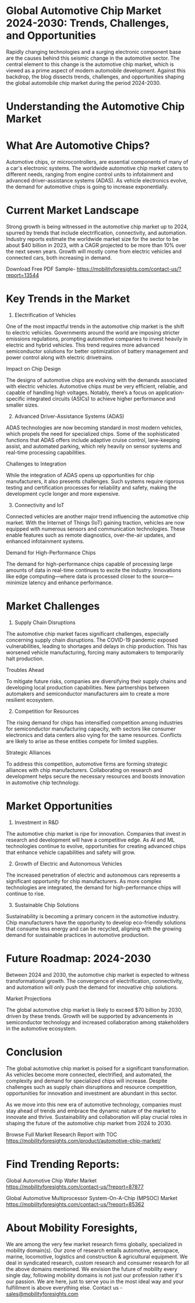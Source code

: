 # Global Automotive Chip Market 2024-2030: Trends, Challenges, and Opportunities

Rapidly changing technologies and a surging electronic component base are the causes behind this seismic change in the automotive sector. The central element to this change is the automotive chip market, which is viewed as a prime aspect of modern automobile development. Against this backdrop, the blog dissects trends, challenges, and opportunities shaping the global automobile chip market during the period 2024-2030.

# Understanding the Automotive Chip Market

# What Are Automotive Chips?

Automotive chips, or microcontrollers, are essential components of many of a car's electronic systems. The worldwide automotive chip market caters to different needs, ranging from engine control units to infotainment and advanced driver-assistance systems (ADAS). As vehicle electronics evolve, the demand for automotive chips is going to increase exponentially.

# Current Market Landscape

Strong growth is being witnessed in the automotive chip market up to 2024, spurred by trends that include electrification, connectivity, and automation. Industry reports estimate the worldwide market size for the sector to be about $40 billion in 2023, with a CAGR projected to be more than 10% over the next seven years. Growth will mostly come from electric vehicles and connected cars, both increasing in demand.

Download Free PDF Sample- https://mobilityforesights.com/contact-us/?report=13544

# Key Trends in the Market

1. Electrification of Vehicles

One of the most impactful trends in the automotive chip market is the shift to electric vehicles. Governments around the world are imposing stricter emissions regulations, prompting automotive companies to invest heavily in electric and hybrid vehicles. This trend requires more advanced semiconductor solutions for better optimization of battery management and power control along with electric drivetrains.

Impact on Chip Design

The designs of automotive chips are evolving with the demands associated with electric vehicles. Automotive chips must be very efficient, reliable, and capable of handling high voltages. Notably, there’s a focus on application-specific integrated circuits (ASICs) to achieve higher performance and smaller sizes.

2. Advanced Driver-Assistance Systems (ADAS)

ADAS technologies are now becoming standard in most modern vehicles, which propels the need for specialized chips. Some of the sophisticated functions that ADAS offers include adaptive cruise control, lane-keeping assist, and automated parking, which rely heavily on sensor systems and real-time processing capabilities.

Challenges to Integration

While the integration of ADAS opens up opportunities for chip manufacturers, it also presents challenges. Such systems require rigorous testing and certification processes for reliability and safety, making the development cycle longer and more expensive.

3. Connectivity and IoT

Connected vehicles are another major trend influencing the automotive chip market. With the Internet of Things (IoT) gaining traction, vehicles are now equipped with numerous sensors and communication technologies. These enable features such as remote diagnostics, over-the-air updates, and enhanced infotainment systems.

Demand for High-Performance Chips

The demand for high-performance chips capable of processing large amounts of data in real-time continues to excite the industry. Innovations like edge computing—where data is processed closer to the source—minimize latency and enhance performance.

# Market Challenges

1. Supply Chain Disruptions

The automotive chip market faces significant challenges, especially concerning supply chain disruptions. The COVID-19 pandemic exposed vulnerabilities, leading to shortages and delays in chip production. This has worsened vehicle manufacturing, forcing many automakers to temporarily halt production.

Troubles Ahead

To mitigate future risks, companies are diversifying their supply chains and developing local production capabilities. New partnerships between automakers and semiconductor manufacturers aim to create a more resilient ecosystem.

2. Competition for Resources

The rising demand for chips has intensified competition among industries for semiconductor manufacturing capacity, with sectors like consumer electronics and data centers also vying for the same resources. Conflicts are likely to arise as these entities compete for limited supplies.

Strategic Alliances

To address this competition, automotive firms are forming strategic alliances with chip manufacturers. Collaborating on research and development helps secure the necessary resources and boosts innovation in automotive chip technology.

# Market Opportunities

1. Investment in R&D

The automotive chip market is ripe for innovation. Companies that invest in research and development will have a competitive edge. As AI and ML technologies continue to evolve, opportunities for creating advanced chips that enhance vehicle capabilities and safety will grow.

2. Growth of Electric and Autonomous Vehicles

The increased penetration of electric and autonomous cars represents a significant opportunity for chip manufacturers. As more complex technologies are integrated, the demand for high-performance chips will continue to rise.

3. Sustainable Chip Solutions

Sustainability is becoming a primary concern in the automotive industry. Chip manufacturers have the opportunity to develop eco-friendly solutions that consume less energy and can be recycled, aligning with the growing demand for sustainable practices in automotive production.

# Future Roadmap: 2024-2030

Between 2024 and 2030, the automotive chip market is expected to witness transformational growth. The convergence of electrification, connectivity, and automation will only push the demand for innovative chip solutions.

Market Projections

The global automotive chip market is likely to exceed $70 billion by 2030, driven by these trends. Growth will be supported by advancements in semiconductor technology and increased collaboration among stakeholders in the automotive ecosystem.

# Conclusion

The global automotive chip market is poised for a significant transformation. As vehicles become more connected, electrified, and automated, the complexity and demand for specialized chips will increase. Despite challenges such as supply chain disruptions and resource competition, opportunities for innovation and investment are abundant in this sector.

As we move into this new era of automotive technology, companies must stay ahead of trends and embrace the dynamic nature of the market to innovate and thrive. Sustainability and collaboration will play crucial roles in shaping the future of the automotive chip market from 2024 to 2030.

Browse Full Market Research Report with TOC https://mobilityforesights.com/product/automotive-chip-market/


# Find Trending Reports:

Global Automotive Chip Wafer Market https://mobilityforesights.com/contact-us/?report=87877

Global Automotive Multiprocessor System-On-A-Chip (MPSOC) Market https://mobilityforesights.com/contact-us/?report=85362



# About Mobility Foresights,
We are among the very few market research firms globally, specialized in mobility domain(s). Our zone of research entails automotive, aerospace, marine, locomotive, logistics and construction & agricultural equipment. We deal in syndicated research, custom research and consumer research for all the above domains mentioned.
We envision the future of mobility every single day, following mobility domains is not just our profession rather it's our passion. We are here, just to serve you in the most ideal way and your fulfillment is above everything else. Contact us -  sales@mobilityforesights.com
